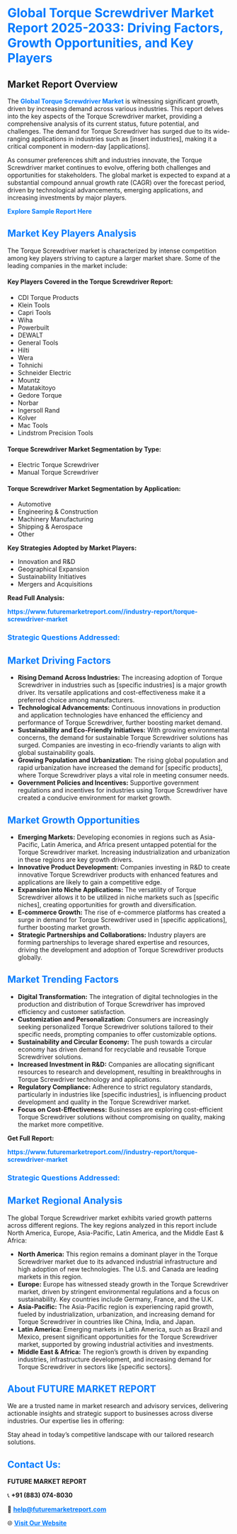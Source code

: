 <h1 style="color: #007BFF;">Global Torque Screwdriver Market Report 2025-2033: Driving Factors, Growth Opportunities, and Key Players</h1>

<section id="overview">
<h2>Market Report Overview</h2>
<p>The <a href="https://www.futuremarketreport.com//industry-report/torque-screwdriver-market" style="color: #007BFF; text-decoration: none;"><strong>Global Torque Screwdriver Market</strong></a> is witnessing significant growth, driven by increasing demand across various industries. This report delves into the key aspects of the Torque Screwdriver market, providing a comprehensive analysis of its current status, future potential, and challenges. The demand for Torque Screwdriver has surged due to its wide-ranging applications in industries such as [insert industries], making it a critical component in modern-day [applications].</p>
<p>As consumer preferences shift and industries innovate, the Torque Screwdriver market continues to evolve, offering both challenges and opportunities for stakeholders. The global market is expected to expand at a substantial compound annual growth rate (CAGR) over the forecast period, driven by technological advancements, emerging applications, and increasing investments by major players.</p>
</section>

<section id="overview">
<p><a href="https://www.futuremarketreport.com//request-sample/reportId=90019" style="color: #007BFF; text-decoration: none;"><strong>Explore Sample Report Here</strong></a></p>
</section>

<section id="key-players">
<h2 style="color: #007BFF;">Market Key Players Analysis</h2>
<p>The Torque Screwdriver market is characterized by intense competition among key players striving to capture a larger market share. Some of the leading companies in the market include:</p>
<h4>Key Players Covered in the Torque Screwdriver Report:</h4>
<ul><li>CDI Torque Products</li><li>Klein Tools</li><li>Capri Tools</li><li>Wiha</li><li>Powerbuilt</li><li>DEWALT</li><li>General Tools</li><li>Hilti</li><li>Wera</li><li>Tohnichi</li><li>Schneider Electric</li><li>Mountz</li><li>Matatakitoyo</li><li>Gedore Torque</li><li>Norbar</li><li>Ingersoll Rand</li><li>Kolver</li><li>Mac Tools</li><li>Lindstrom Precision Tools</li></ul>
<h4>Torque Screwdriver Market Segmentation by Type:</h4>
<ul><li>Electric Torque Screwdriver</li><li>Manual Torque Screwdriver</li></ul>

<h4>Torque Screwdriver Market Segmentation by Application:</h4>
<ul><li>Automotive</li><li>Engineering &amp; Construction</li><li>Machinery Manufacturing</li><li>Shipping &amp; Aerospace</li><li>Other</li></ul>
<p><strong>Key Strategies Adopted by Market Players:</strong></p>
<ul>
<li>Innovation and R&D</li>
<li>Geographical Expansion</li>
<li>Sustainability Initiatives</li>
<li>Mergers and Acquisitions</li>
</ul>
</section>

<section>
<p><strong>Read Full Analysis: </strong></p><a href="https://www.futuremarketreport.com//industry-report/torque-screwdriver-market" style="color: #007BFF; text-decoration: none;"><strong>https://www.futuremarketreport.com//industry-report/torque-screwdriver-market</strong></a>
<h3 style="color: #007BFF;">Strategic Questions Addressed:</h3>
</section>

<section id="driving-factors">
<h2 style="color: #007BFF;">Market Driving Factors</h2>
<ul>
<li><strong>Rising Demand Across Industries:</strong> The increasing adoption of Torque Screwdriver in industries such as [specific industries] is a major growth driver. Its versatile applications and cost-effectiveness make it a preferred choice among manufacturers.</li>
<li><strong>Technological Advancements:</strong> Continuous innovations in production and application technologies have enhanced the efficiency and performance of Torque Screwdriver, further boosting market demand.</li>
<li><strong>Sustainability and Eco-Friendly Initiatives:</strong> With growing environmental concerns, the demand for sustainable Torque Screwdriver solutions has surged. Companies are investing in eco-friendly variants to align with global sustainability goals.</li>
<li><strong>Growing Population and Urbanization:</strong> The rising global population and rapid urbanization have increased the demand for [specific products], where Torque Screwdriver plays a vital role in meeting consumer needs.</li>
<li><strong>Government Policies and Incentives:</strong> Supportive government regulations and incentives for industries using Torque Screwdriver have created a conducive environment for market growth.</li>
</ul>
</section>

<section id="growth-opportunities">
<h2 style="color: #007BFF;">Market Growth Opportunities</h2>
<ul>
<li><strong>Emerging Markets:</strong> Developing economies in regions such as Asia-Pacific, Latin America, and Africa present untapped potential for the Torque Screwdriver market. Increasing industrialization and urbanization in these regions are key growth drivers.</li>
<li><strong>Innovative Product Development:</strong> Companies investing in R&D to create innovative Torque Screwdriver products with enhanced features and applications are likely to gain a competitive edge.</li>
<li><strong>Expansion into Niche Applications:</strong> The versatility of Torque Screwdriver allows it to be utilized in niche markets such as [specific niches], creating opportunities for growth and diversification.</li>
<li><strong>E-commerce Growth:</strong> The rise of e-commerce platforms has created a surge in demand for Torque Screwdriver used in [specific applications], further boosting market growth.</li>
<li><strong>Strategic Partnerships and Collaborations:</strong> Industry players are forming partnerships to leverage shared expertise and resources, driving the development and adoption of Torque Screwdriver products globally.</li>
</ul>
</section>

<section id="trending-factors">
<h2 style="color: #007BFF;">Market Trending Factors</h2>
<ul>
<li><strong>Digital Transformation:</strong> The integration of digital technologies in the production and distribution of Torque Screwdriver has improved efficiency and customer satisfaction.</li>
<li><strong>Customization and Personalization:</strong> Consumers are increasingly seeking personalized Torque Screwdriver solutions tailored to their specific needs, prompting companies to offer customizable options.</li>
<li><strong>Sustainability and Circular Economy:</strong> The push towards a circular economy has driven demand for recyclable and reusable Torque Screwdriver solutions.</li>
<li><strong>Increased Investment in R&D:</strong> Companies are allocating significant resources to research and development, resulting in breakthroughs in Torque Screwdriver technology and applications.</li>
<li><strong>Regulatory Compliance:</strong> Adherence to strict regulatory standards, particularly in industries like [specific industries], is influencing product development and quality in the Torque Screwdriver market.</li>
<li><strong>Focus on Cost-Effectiveness:</strong> Businesses are exploring cost-efficient Torque Screwdriver solutions without compromising on quality, making the market more competitive.</li>
</ul>
</section>

<section>
<p><strong>Get Full Report: </strong></p><a href="https://www.futuremarketreport.com//industry-report/torque-screwdriver-market" style="color: #007BFF; text-decoration: none;"><strong>https://www.futuremarketreport.com//industry-report/torque-screwdriver-market</strong></a>
<h3 style="color: #007BFF;">Strategic Questions Addressed:</h3>
</section>


<section id="regional-analysis">
<h2 style="color: #007BFF;">Market Regional Analysis</h2>
<p>The global Torque Screwdriver market exhibits varied growth patterns across different regions. The key regions analyzed in this report include North America, Europe, Asia-Pacific, Latin America, and the Middle East & Africa:</p>
<ul>
<li><strong>North America:</strong> This region remains a dominant player in the Torque Screwdriver market due to its advanced industrial infrastructure and high adoption of new technologies. The U.S. and Canada are leading markets in this region.</li>
<li><strong>Europe:</strong> Europe has witnessed steady growth in the Torque Screwdriver market, driven by stringent environmental regulations and a focus on sustainability. Key countries include Germany, France, and the U.K.</li>
<li><strong>Asia-Pacific:</strong> The Asia-Pacific region is experiencing rapid growth, fueled by industrialization, urbanization, and increasing demand for Torque Screwdriver in countries like China, India, and Japan.</li>
<li><strong>Latin America:</strong> Emerging markets in Latin America, such as Brazil and Mexico, present significant opportunities for the Torque Screwdriver market, supported by growing industrial activities and investments.</li>
<li><strong>Middle East & Africa:</strong> The region’s growth is driven by expanding industries, infrastructure development, and increasing demand for Torque Screwdriver in sectors like [specific sectors].</li>
</ul>
</section>

<footer>
<h2 style="color: #007BFF;">About FUTURE MARKET REPORT</h2>
<p>We are a trusted name in market research and advisory services, delivering actionable insights and strategic support to businesses across diverse industries. Our expertise lies in offering:</p>

<p>Stay ahead in today’s competitive landscape with our tailored research solutions.</p>

<h2 style="color: #007BFF;">Contact Us:</h2>
<p><strong>FUTURE MARKET REPORT</strong></p>
<p>📞 <strong>+91 (883) 074-8030</strong></p>
<p>📧 <strong><a href="mailto:help@futuremarketreport.com" style="color: #007BFF;">help@futuremarketreport.com</a></strong></p>
<p>🌐 <strong><a href="https://www.futuremarketreport.com/" style="color: #007BFF;">Visit Our Website</a></strong></p>
</footer>